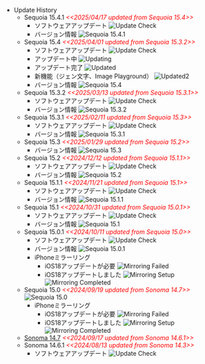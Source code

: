 - Update History
  - Sequoia 15.4.1
    <span style="color: red;">*<<2025/04/17 updated from Sequoia 15.4>>*</span>
    - ソフトウェアアップデート
      ![Update Check](../images/Mac/20250417_MacOS_Sequoia15.4.1Update.png)
    - バージョン情報
      ![Sequoia 15.4.1](../images/Mac/20250417_MacOS_Sequoia15.4.1.png)
  - Sequoia 15.4
    <span style="color: red;">*<<2025/04/01 updated from Sequoia 15.3.2>>*</span>
    - ソフトウェアアップデート
      ![Update Check](../images/Mac/20250401_MacOS_Sequoia15.4Update.png)
    - アップデート中
      ![Updating](../images/Mac/20250401_MacOS_Sequoia15.4Updating.png)
    - アップデート完了
      ![Updated](../images/Mac/20250401_MacOS_Sequoia15.4Updated.png)
    - 新機能（ジェン文字、Image Playground）
      ![Updated2](../images/Mac/20250401_MacOS_Sequoia15.4Updated2.png)
    - バージョン情報
      ![Sequoia 15.4](../images/Mac/20250401_MacOS_Sequoia15.4.png)
  - Sequoia 15.3.2
    <span style="color: red;">*<<2025/03/13 updated from Sequoia 15.3.1>>*</span>
    - ソフトウェアアップデート
      ![Update Check](../images/Mac/20250313_MacOS_Sequoia15.3.2Update.png)
    - バージョン情報
      ![Sequoia 15.3.2](../images/Mac/20250313_MacOS_Sequoia15.3.2.png)
  - Sequoia 15.3.1
    <span style="color: red;">*<<2025/02/11 updated from Sequoia 15.3>>*</span>
    - ソフトウェアアップデート
      ![Update Check](../images/Mac/20250211_MacOS_Sequoia15.3.1Update.png)
    - バージョン情報
      ![Sequoia 15.3.1](../images/Mac/20250211_MacOS_Sequoia15.3.1.png)
  - Sequoia 15.3
    <span style="color: red;">*<<2025/01/29 updated from Sequoia 15.2>>*</span>
    - バージョン情報
      ![Sequoia 15.3](../images/Mac/20250129_MacOS_Sequoia15.3.png)
  - Sequoia 15.2
    <span style="color: red;">*<<2024/12/12 updated from Sequoia 15.1.1>>*</span>
    - ソフトウェアアップデート
      ![Update Check](../images/Mac/20241212_MacOS_Sequoia15.2Update.png)
    - バージョン情報
      ![Sequoia 15.2](../images/Mac/20241212_MacOS_Sequoia15.2.png)
  - Sequoia 15.1.1
    <span style="color: red;">*<<2024/11/21 updated from Sequoia 15.1>>*</span>
    - ソフトウェアアップデート
      ![Update Check](../images/Mac/20241121_MacOS_Sequoia15.1.1Update.png)
    - バージョン情報
      ![Sequoia 15.1.1](../images/Mac/20241121_MacOS_Sequoia15.1.1.png)
  - Sequoia 15.1
    <span style="color: red;">*<<2024/10/31 updated from Sequoia 15.0.1>>*</span>
    - ソフトウェアアップデート
      ![Update Check](../images/Mac/20241031_MacOS_Sequoia15.1Update.png)
    - バージョン情報
      ![Sequoia 15.1](../images/Mac/20241031_MacOS_Sequoia15.1.png)
  - Sequoia 15.0.1
    <span style="color: red;">*<<2024/10/11 updated from Sequoia 15.0>>*</span>
    - ソフトウェアアップデート
      ![Update Check](../images/Mac/20241011_MacOS_Sequoia15.0.1_Update.png)
    - バージョン情報
      ![Sequoia 15.0.1](../images/Mac/20241011_MacOS_Sequoia15.0.1.png)
    - iPhoneミラーリング
      - iOS18アップデートが必要
        ![Mirroring Failed](../images/Mac/20240919_MacOS_Sequoia_iPhone_Mirroring_Error.png)
      - iOS18アップデートしました
        ![Mirroring Setup](../images/Mac/20240922_MacOS_Sequoia_iPhone_Mirroring_Setup.png)
        ![Mirroring Completed](../images/Mac/20240922_MacOS_Sequoia_iPhone_Mirroring.png)
  - Sequoia 15.0
    <span style="color: red;">*<<2024/09/19 updated from Sonoma 14.7>>*</span>
    ![Sequoia 15.0](../images/Mac/20240919_MacOS_Sequoia.png)
    - iPhoneミラーリング
      - iOS18アップデートが必要
        ![Mirroring Failed](../images/Mac/20240919_MacOS_Sequoia_iPhone_Mirroring_Error.png)
      - iOS18アップデートしました
        ![Mirroring Setup](../images/Mac/20240922_MacOS_Sequoia_iPhone_Mirroring_Setup.png)
        ![Mirroring Completed](../images/Mac/20240922_MacOS_Sequoia_iPhone_Mirroring.png)
  - [Sonoma 14.7](https://apps.apple.com/jp/app/macos-sonoma/id6450717509?mt=12)
    <span style="color: red;">*<<2024/09/17 updated from Sonoma 14.6.1>>*</span>
  - Sonoma 14.6.1 <span style="color: red;">*<<2024/08/13 updated from Sonoma 14.3>>*</span>
    - ソフトウェアアップデート
      ![Update Check](../images/Mac/20240813_MacOS_Sonoma14.6.1Update.png)
